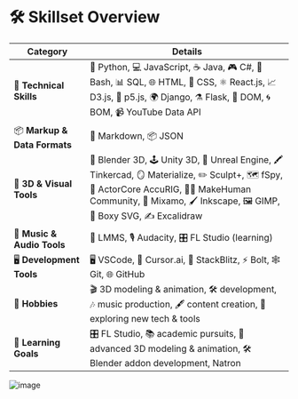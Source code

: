 # 🛠️ **Skillset Overview**

| **Category**                | **Details**                                                                                                                                   |
|-----------------------------|-----------------------------------------------------------------------------------------------------------------------------------------------|
| 🎯 **Technical Skills**      | 🐍 Python, 💻 JavaScript, ☕ Java, 🎮 C#, 🐚 Bash, 📊 SQL, 🌐 HTML, 🎨 CSS, ⚛️ React.js, 📈 D3.js, 🎲 p5.js, 🌍 Django, ⚗️ Flask, 🧩 DOM, 🌀 BOM, 📹 YouTube Data API |
| 📦 **Markup & Data Formats** | 📝 Markdown, 📦 JSON                                                                                                                           |
| 🎨 **3D & Visual Tools**     | 🎥 Blender 3D, 🕹️ Unity 3D, 🌌 Unreal Engine, 🖍️ Tinkercad, 🪞 Materialize, ✏️ Sculpt+, 🗺️ fSpy, 🕺 ActorCore AccuRIG, 🧑‍🎨 MakeHuman Community, 💃 Mixamo, 🖌️ Inkscape, 🖼️ GIMP, 📐 Boxy SVG, ✍️ Excalidraw |
| 🎵 **Music & Audio Tools**   | 🎵 LMMS, 🎙️ Audacity, 🎛️ FL Studio (learning)                                                                                                |
| 🖥️ **Development Tools**     | 🖥️ VSCode, 🤖 Cursor.ai, 🧩 StackBlitz, ⚡ Bolt, 🕸️ Git, 🌐 GitHub                                                                            |
| 🚀 **Hobbies**               | 🎬 3D modeling & animation, 🛠️ development, 🎶 music production, 🖋️ content creation, 🌟 exploring new tech & tools                        |
| 🎯 **Learning Goals**        | 🎛️ FL Studio, 📚 academic pursuits, 🎥 advanced 3D modeling & animation, 🛠️ Blender addon development, Natron                                      |






![image](https://github.com/user-attachments/assets/2809fbda-dcd2-4e0e-b565-993293d9f282)
